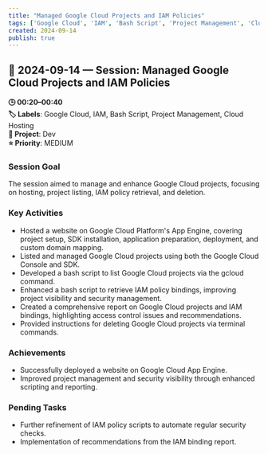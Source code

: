 ```yaml
---
title: "Managed Google Cloud Projects and IAM Policies"
tags: ['Google Cloud', 'IAM', 'Bash Script', 'Project Management', 'Cloud Hosting']
created: 2024-09-14
publish: true
---
```


## 📅 2024-09-14 — Session: Managed Google Cloud Projects and IAM Policies

**🕒 00:20–00:40**  
**🏷️ Labels**: Google Cloud, IAM, Bash Script, Project Management, Cloud Hosting  
**📂 Project**: Dev  
**⭐ Priority**: MEDIUM  


### Session Goal
The session aimed to manage and enhance Google Cloud projects, focusing on hosting, project listing, IAM policy retrieval, and deletion.

### Key Activities
- Hosted a website on Google Cloud Platform's App Engine, covering project setup, SDK installation, application preparation, deployment, and custom domain mapping.
- Listed and managed Google Cloud projects using both the Google Cloud Console and SDK.
- Developed a bash script to list Google Cloud projects via the gcloud command.
- Enhanced a bash script to retrieve IAM policy bindings, improving project visibility and security management.
- Created a comprehensive report on Google Cloud projects and IAM bindings, highlighting access control issues and recommendations.
- Provided instructions for deleting Google Cloud projects via terminal commands.

### Achievements
- Successfully deployed a website on Google Cloud App Engine.
- Improved project management and security visibility through enhanced scripting and reporting.

### Pending Tasks
- Further refinement of IAM policy scripts to automate regular security checks.
- Implementation of recommendations from the IAM binding report.
